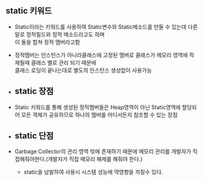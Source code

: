 ## static 키워드

- Static이라는 키워드를 사용하여 Static변수와 Static메소드를 만들 수 있는데 다른말로 정적필드와 정적 메소드라고도 하며 <br> 이 둘을 합쳐 정적 멤버라고함
- 정적멤버는 인스턴스가 아니라클래스에 고정된 멤버로 클래스가 메모리 영역에 적재될때 클래스 별로 관리 되기 때문에 <br>클래스 로딩이 끝나는대로 별도의 인스턴스 생성없이 사용가능

- ## static 장점
- Static 키워드를 통해 생성된 정적멤버들은 Heap영역이 아닌 Static영역에 할당되어 모든 객체가 공유하므로 하나의 멤버를 어디서든지 참조할 수 있는 장점

- ## static 단점
- Garbage Collector의 관리 영역 밖에 존재하기 때문에 메모리 관리를 개발자가 직접해줘야한다.(개발자가 직접 메모리 해제를 해줘야 한다.)
  - static을 남발하여 사용시 시스템 성능에 약영향을 끼칠수 있다.

